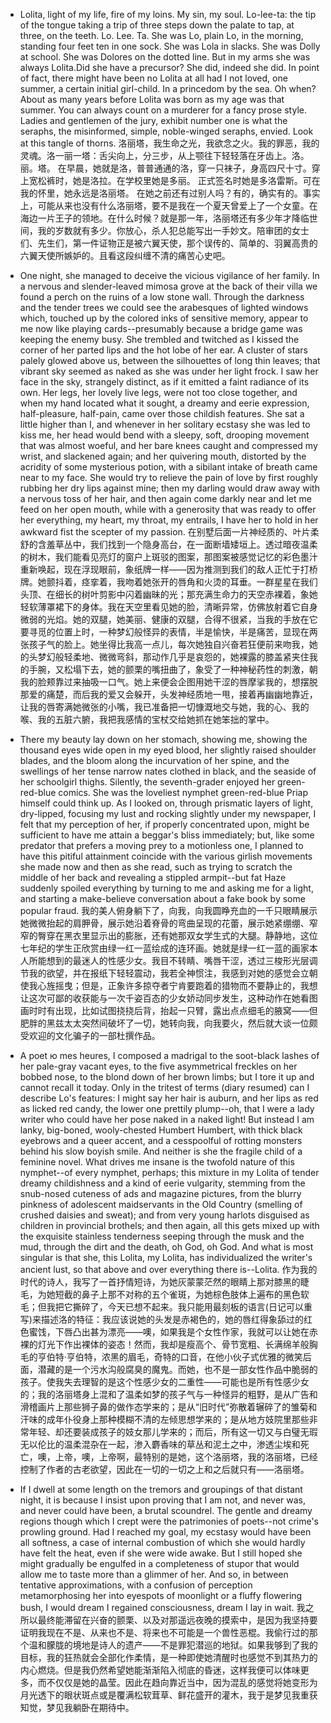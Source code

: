 * Lolita, light of my life, fire of my loins. My sin, my soul. Lo-lee-ta: the tip  of  the tongue taking a trip of three steps down the palate to tap, at three, on the teeth. Lo. Lee. Ta. She was Lo, plain Lo, in the morning, standing four  feet  ten  in  one sock.  She  was  Lola in slacks. She was Dolly at school. She was Dolores on the dotted line. But in my arms she was always Lolita.Did she have a precursor? She did, indeed she did. In  point  of  fact, there  might  have  been  no  Lolita  at  all had I not loved, one summer, a
certain initial girl-child. In a princedom by the sea.  Oh  when?  About  as many  years before Lolita was born as my age was that summer. You can always count on a murderer for a fancy prose style. Ladies and gentlemen of the  jury,  exhibit  number  one  is  what  the
seraphs, the misinformed, simple, noble-winged seraphs, envied. Look at this tangle of thorns.   洛丽塔，我生命之光，我欲念之火。我的罪恶，我的灵魂。洛一丽一塔：舌尖向上，分三步，从上颚往下轻轻落在牙齿上。洛。丽。塔。 在早晨，她就是洛，普普通通的洛，穿一只袜子，身高四尺十寸。穿上宽松裤时，她是洛拉。在学校里她是多丽。 正式签名时她是多洛雷斯。可在我的怀里，她永远是洛丽塔。 在她之前还有过别人吗？有的，确实有的。事实上，可能从来也没有什么洛丽塔，要不是我在一个夏天曾爱上了一个女童。在海边一片王子的领地。在什么时候？就是那一年，洛丽塔还有多少年才降临世间，我的岁数就有多少。你放心，杀人犯总能写出一手妙文。陪审团的女士们、先生们，第一件证物正是被六翼天使，那个误传的、简单的、羽翼高贵的六翼天使所嫉妒的。且看这段纠缠不清的痛苦心史吧。

* One night, she managed to deceive the vicious vigilance of her family. In a nervous and slender-leaved mimosa grove at the back of their villa we found a perch on the  ruins  of  a  low  stone  wall. Through  the  darkness  and  the tender trees we could see the arabesques of lighted windows which, touched up by the colored inks of  sensitive  memory, appear  to  me  now like playing cards--presumably because a bridge game was keeping the enemy busy. She trembled and twitched as I kissed the corner  of her  parted  lips  and  the  hot  lobe of her ear. A cluster of stars palely glowed above us, between the silhouettes of long thin leaves;  that  vibrant sky  seemed as naked as she was under her light frock. I saw her face in the sky, strangely distinct, as if it emitted a faint radiance of its  own.  Her legs,  her  lovely  live legs, were not too close together, and when my hand located what it  sought,  a  dreamy  and  eerie  expression,  half-pleasure, half-pain,  came  over those childish features. She sat a little higher than I, and whenever in her solitary ecstasy she was led to  kiss  me,  her  head would  bend  with  a sleepy, soft, drooping movement that was almost woeful, and her bare knees caught and compressed my wrist, and slackened again;  and her  quivering  mouth,  distorted by the acridity of some mysterious potion, with a sibilant intake of breath came near to my  face.  She  would  try  to relieve the pain of love by first roughly rubbing her dry lips against mine; then  my  darling  would draw away with a nervous toss of her hair, and then again come darkly near and let me feed on  her  open  mouth,  while  with  a generosity  that  was ready to offer her everything, my heart, my throat, my entrails, I have her to hold in her awkward fist the scepter of my passion. 在别墅后面一片神经质的、叶片柔舒的含羞草丛中，我们找到一个隐身高台，在一面断墙矮垣上。透过暗夜温柔的树木，我们能看见亮灯的窗户上斑驳的图案，那图案被感觉记忆的彩色墨汁重新唤起，现在浮现眼前，象纸牌一样——因为推测到我们的敌人正忙于打桥牌。她颤抖着，痉挛着，我吻着她张开的唇角和火烫的耳垂。一群星星在我们头顶、在细长的树叶剪影中闪着幽昧的光；那充满生命力的天空赤裸着，象她轻软薄罩裙下的身体。我在天空里看见她的脸，清晰异常，仿佛放射着它自身微弱的光焰。她的双腿，她美丽、健康的双腿，合得不很紧，当我的手放在它要寻觅的位置上时，一种梦幻般怪异的表情，半是愉快，半是痛苦，显现在两张孩子气的脸上。她坐得比我高一点儿，每次她独自兴奋若狂便前来吻我，她的头梦幻般轻柔地、微微弯斜，那动作几乎是哀怨的，她裸露的膝盖紧夹住我的手腕，又松塌下去，她的颤栗的嘴扭曲了，象受了一种神秘药性的刺激，朝我的脸颊靠过来抽吸一口气。她上来便会企图用她干涩的唇摩挲我的，想摆脱那爱的痛楚，而后我的爱又会躲开，头发神经质地一甩，接着再幽幽地靠近，让我的唇寄满她微张的小嘴，我已准备把一切慷溉地交与她，我的心、我的喉、我的五脏六腑，我把我感情的宝杖交给她抓在她笨拙的掌中。

*  There my beauty lay down  on  her stomach, showing me, showing the thousand eyes wide open in my eyed blood, her slightly raised shoulder blades, and  the  bloom  along  the incurvation  of  her  spine,  and  the  swellings  of her tense narrow nates clothed in black, and the seaside of her schoolgirl  thighs.  Silently,  the seventh-grader enjoyed her green-red-blue comics. She was the loveliest nymphet green-red-blue Priap himself could think up. As I looked on, through prismatic layers of light, dry-lipped, focusing my lust and rocking slightly under my newspaper, I felt that my perception of her, if properly concentrated upon, might be sufficient to have me attain a beggar's bliss immediately; but, like some predator that prefers a moving prey to a motionless one, I planned to have this pitiful attainment coincide with the various girlish movements she made now and then as she read, such as trying to scratch the middle of her back and revealing a stippled armpit--but fat Haze suddenly spoiled everything by turning to me and asking me for a light, and starting a make-believe conversation about a fake book by some popular fraud. 我的美人俯身躺下了，向我，向我圆睁充血的一千只眼睛展示她微微抬起的肩胛骨，展示她沿着脊骨的弯曲呈现的花蕾，展示她紧绷绷、窄窄的臀穿在黑衣里显示出的膨胀，还有她那双女学生式的大腿。静静地，这位七年纪的学生正欣赏由绿一红一蓝绘成的连环画。她就是绿一红一蓝的画家本人所能想到的最迷人的性感少女。我目不转睛、嘴唇干涩，透过三梭形光层调节我的欲望，并在报纸下轻轻震动，我若全神惯注，我感到对她的感觉会立朝使我心旌摇曳；但是，正象许多掠夺者宁肯要跑着的猎物而不要静止的，我想让这次可鄙的收获能与一次千姿百态的少女娇动同步发生，这种动作在她看图画时时有出现，比如试图挠挠后背，抬起一只臂，露出点点细毛的腋窝——但肥胖的黑兹太太突然间破坏了一切，她转向我，向我要火，然后就大谈一位颇受欢迎的文化骗子的一部杜撰作品。

* A poet ю mes heures, I composed a madrigal to the soot-black lashes of her pale-gray vacant eyes, to the five asymmetrical freckles on her bobbed nose, to the blond down of her brown limbs; but I tore it up and cannot recall it today. Only in the tritest of terms (diary resumed) can I describe Lo's features: I might say her hair is auburn, and her lips as red as licked red candy, the lower one prettily plump--oh, that I were a lady writer who could have her pose naked in a naked light! But instead I am lanky, big-boned, wooly-chested Humbert Humbert, with thick black eyebrows and a queer accent, and a cesspoolful of rotting monsters behind his slow boyish smile. And neither is she the fragile child of a feminine novel. What drives me insane is the twofold nature of this nymphet--of every nymphet, perhaps; this mixture in my Lolita of tender dreamy childishness and a kind of eerie vulgarity, stemming from the snub-nosed cuteness of ads and magazine pictures, from the blurry pinkness of adolescent maidservants in the Old Country (smelling of crushed daisies and sweat); and from very young harlots disguised as children in provincial brothels; and then again, all this gets mixed up with the exquisite stainless tenderness seeping through the musk and the mud, through the dirt and the death, oh God, oh God. And what is most singular is that she, this Lolita, my Lolita, has individualized the writer's ancient lust, so that above and over everything there is--Lolita.  作为我的时代的诗人，我写了一首抒情短诗，为她灰蒙蒙茫然的眼睛上那对膝黑的睫毛，为她短截的鼻子上那不对称的五个雀斑，为她棕色肢体上遍布的黑色软毛；但我把它撕碎了，今天已想不起来。我只能用最刻板的语言(日记可以重写)来描述洛的特征：我应该说她的头发是赤褐色的，她的唇红得象舔过的红色蜜饯，下唇凸出甚为漂亮——噢，如果我是个女性作家，我就可以让她在赤裸的灯光下作出裸体的姿态！然而，我却是瘦高个、骨节宽粗、长满绵羊般胸毛的亨伯特·亨伯特，浓黑的眉毛，奇特的口音，在他小伙子式优雅的微笑后面，潜藏的是一个污水沟般腐臭的魔鬼。而她，也不是一部女性作品中脆弱的孩子。使我失去理智的是这个性感少女的二重性——可能也是所有性感少女的；我的洛丽塔身上混和了温柔如梦的孩子气与一种怪异的粗野，是从广告和滑稽画片上那些狮子鼻的做作态学来的；是从“旧时代”弥散着辗碎了的雏菊和汗味的成年仆役身上那种模糊不清的左倾思想学来的；是从地方妓院里那些非常年轻、却还要装成孩子的妓女那儿学来的；而后，所有这一切又与白璧无瑕无以伦比的温柔混杂在一起，渗入麝香味的草丛和泥土之中，渗透尘埃和死亡，噢，上帝，噢，上帝啊，最特别的是她，这个洛丽塔，我的洛丽塔，已经控制了作者的古老欲望，因此在一切的一切之上和之后就只有——洛丽塔。

*  If I dwell at some length on the tremors and groupings of that distant night, it is because I insist upon proving that I am not, and never was, and never could have been, a brutal scoundrel. The gentle and dreamy regions though which I crept were the patrimonies of poets--not crime's prowling ground. Had I reached my goal, my ecstasy would have been all softness, a case of internal combustion of which she would hardly have felt the heat, even if she were wide awake. But I still hoped she might gradually be engulfed in a completeness of stupor that would allow me to taste more than a glimmer of her. And so, in between tentative approximations, with a confusion of perception metamorphosing her into eyespots of moonlight or a fluffy flowering bush, I would dream I regained consciousness, dream I lay in wait. 我之所以最终能滞留在兴奋的颤栗、以及对那遥远夜晚的摸索中，是因为我坚持要证明我现在不是、从来也不是、将来也不可能是一个兽性恶棍。我偷行过的那个温和朦胧的境地是诗人的遗产——不是罪犯潜巡的地狱。如果我够到了我的目标，我的狂热就会全部化作柔情，是一种即使她清醒时也感觉不到其热力的内心燃烧。但是我仍然希望她能渐渐陷入彻底的昏迷，这样我便可以体味更多，而不仅仅是她的晶莹。因此在趋向靠近当中，因为混乱的感觉将她变形为月光透下的眼状斑点或是覆满松软茸草、鲜花盛开的灌木，我于是梦见我重获知觉，梦见我躺卧在期待中。












